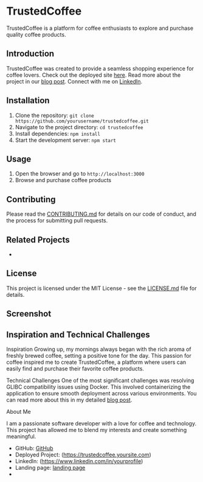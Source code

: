 # TrustedCoffee

TrustedCoffee is a platform for coffee enthusiasts to explore and purchase quality coffee products.

## Introduction

TrustedCoffee was created to provide a seamless shopping experience for coffee lovers. Check out the deployed site [here](). Read more about the project in our [blog post](https://medium.com/@Jannat.Ha/trustedcoffee-project-a-journey-from-concept-to-completion-9d496e2c51be). Connect with me on [LinkedIn]().

## Installation

1. Clone the repository: `git clone https://github.com/yourusername/trustedcoffee.git`
2. Navigate to the project directory: `cd trustedcoffee`
3. Install dependencies: `npm install`
4. Start the development server: `npm start`

## Usage

1. Open the browser and go to `http://localhost:3000`
2. Browse and purchase coffee products

## Contributing

Please read the [CONTRIBUTING.md](CONTRIBUTING.md) for details on our code of conduct, and the process for submitting pull requests.

## Related Projects

-

## License

This project is licensed under the MIT License - see the [LICENSE.md](LICENSE.md) file for details.

## Screenshot

## Inspiration and Technical Challenges

Inspiration
Growing up, my mornings always began with the rich aroma of freshly brewed coffee, setting a positive tone for the day. This passion for coffee inspired me to create TrustedCoffee, a platform where users can easily find and purchase their favorite coffee products.

Technical Challenges
One of the most significant challenges was resolving GLIBC compatibility issues using Docker. This involved containerizing the application to ensure smooth deployment across various environments. You can read more about this in my detailed [blog post](https://medium.com/@Jannat.Ha/trustedcoffee-project-a-journey-from-concept-to-completion-9d496e2c51be).

About Me

I am a passionate software developer with a love for coffee and technology. This project has allowed me to blend my interests and create something meaningful.

- GitHub: [GitHub](https://github.com/1stjanjona/trustedcoffee)
- Deployed Project: (https://trustedcoffee.yoursite.com)
- LinkedIn: (https://www.linkedin.com/in/yourprofile)
- Landing page: [landing page](https://trustedcoffee.my.canva.site/coffee)
- 
